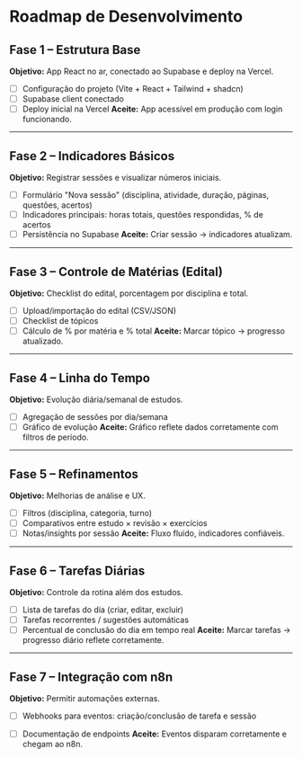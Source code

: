 # Roadmap de Desenvolvimento

## Fase 1 – Estrutura Base
**Objetivo:** App React no ar, conectado ao Supabase e deploy na Vercel.
- [ ] Configuração do projeto (Vite + React + Tailwind + shadcn)
- [ ] Supabase client conectado
- [ ] Deploy inicial na Vercel
**Aceite:** App acessível em produção com login funcionando.

---

## Fase 2 – Indicadores Básicos
**Objetivo:** Registrar sessões e visualizar números iniciais.
- [ ] Formulário "Nova sessão" (disciplina, atividade, duração, páginas, questões, acertos)
- [ ] Indicadores principais: horas totais, questões respondidas, % de acertos
- [ ] Persistência no Supabase
**Aceite:** Criar sessão → indicadores atualizam.

---

## Fase 3 – Controle de Matérias (Edital)
**Objetivo:** Checklist do edital, porcentagem por disciplina e total.
- [ ] Upload/importação do edital (CSV/JSON)
- [ ] Checklist de tópicos
- [ ] Cálculo de % por matéria e % total
**Aceite:** Marcar tópico → progresso atualizado.

---

## Fase 4 – Linha do Tempo
**Objetivo:** Evolução diária/semanal de estudos.
- [ ] Agregação de sessões por dia/semana
- [ ] Gráfico de evolução
**Aceite:** Gráfico reflete dados corretamente com filtros de período.

---

## Fase 5 – Refinamentos
**Objetivo:** Melhorias de análise e UX.
- [ ] Filtros (disciplina, categoria, turno)
- [ ] Comparativos entre estudo × revisão × exercícios
- [ ] Notas/insights por sessão
**Aceite:** Fluxo fluido, indicadores confiáveis.

---

## Fase 6 – Tarefas Diárias
**Objetivo:** Controle da rotina além dos estudos.
- [ ] Lista de tarefas do dia (criar, editar, excluir)
- [ ] Tarefas recorrentes / sugestões automáticas
- [ ] Percentual de conclusão do dia em tempo real
**Aceite:** Marcar tarefas → progresso diário reflete corretamente.

---

## Fase 7 – Integração com n8n
**Objetivo:** Permitir automações externas.
- [ ] Webhooks para eventos: criação/conclusão de tarefa e sessão
- [ ] Documentação de endpoints
**Aceite:** Eventos disparam corretamente e chegam ao n8n.

